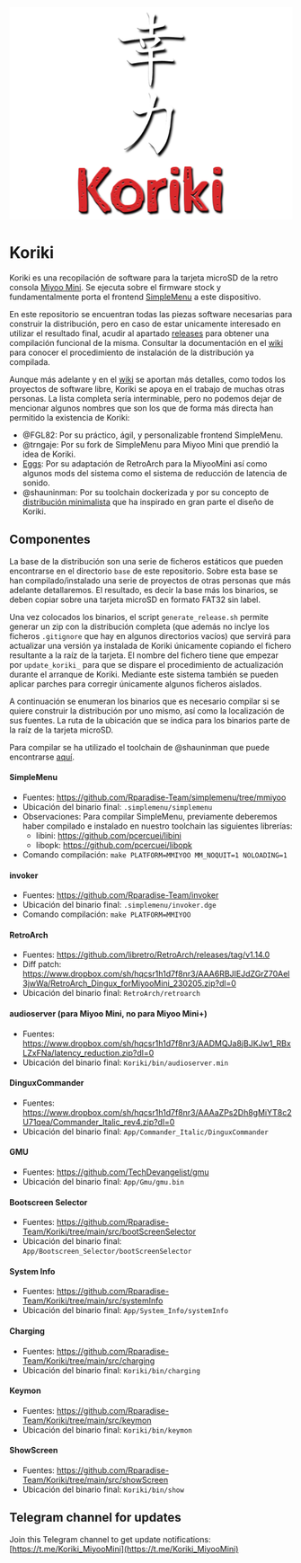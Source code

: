 ![koriki](images/koriki_logo.png)

# Koriki

Koriki es una recopilación de software para la tarjeta microSD de la retro consola [Miyoo Mini](https://lemiyoo.cn/product/143.html). Se ejecuta sobre el firmware stock y fundamentalmente porta el frontend [SimpleMenu](https://github.com/fgl82/simplemenu) a este dispositivo.

En este repositorio se encuentran todas las piezas software necesarias para construir la distribución, pero en caso de estar unicamente interesado en utilizar el resultado final, acudir al apartado [releases](https://github.com/Rparadise-Team/Koriki/releases) para obtener una compilación funcional de la misma. Consultar la documentación en el [wiki](https://github.com/Rparadise-Team/Koriki/wiki) para conocer el procedimiento de instalación de la distribución ya compilada.

Aunque más adelante y en el [wiki](https://github.com/Rparadise-Team/Koriki/wiki) se aportan más detalles, como todos los proyectos de software libre, Koriki se apoya en el trabajo de muchas otras personas. La lista completa sería interminable, pero no podemos dejar de mencionar algunos nombres que son los que de forma más directa han permitido la existencia de Koriki:

* @FGL82: Por su práctico, ágil, y personalizable frontend SimpleMenu.
* @trngaje: Por su fork de SimpleMenu para Miyoo Mini que prendió la idea de Koriki.
* [Eggs](https://discordapp.com/users/778867980096241715): Por su adaptación de RetroArch para la MiyooMini así como algunos mods del sistema como el sistema de reducción de latencia de sonido.
* @shauninman: Por su toolchain dockerizada y por su concepto de [distribución minimalista](https://github.com/shauninman/MiniUI) que ha inspirado en gran parte el diseño de Koriki.

## Componentes

La base de la distribución son una serie de ficheros estáticos que pueden encontrarse en el directorio `base` de este repositorio. Sobre esta base se han compilado/instalado una serie de proyectos de otras personas que más adelante detallaremos. El resultado, es decir la base más los binarios, se deben copiar sobre una tarjeta microSD en formato FAT32 sin label.

Una vez colocados los binarios, el script `generate_release.sh` permite generar un zip con la distribución completa (que además no inclye los ficheros `.gitignore` que hay en algunos directorios vacíos) que servirá para actualizar una versión ya instalada de Koriki únicamente copiando el fichero resultante a la raíz de la tarjeta. El nombre del fichero tiene que empezar por `update_koriki_` para que se dispare el procedimiento de actualización durante el arranque de Koriki. Mediante este sistema también se pueden aplicar parches para corregir únicamente algunos ficheros aislados.

A continuación se enumeran los binarios que es necesario compilar si se quiere construir la distribución por uno mismo, así como la localización de sus fuentes. La ruta de la ubicación que se indica para los binarios parte de la raíz de la tarjeta microSD.

Para compilar se ha utilizado el toolchain de @shauninman que puede encontrarse [aquí](https://github.com/shauninman/union-miyoomini-toolchain).

#### SimpleMenu

* Fuentes: https://github.com/Rparadise-Team/simplemenu/tree/mmiyoo
* Ubicación del binario final: `.simplemenu/simplemenu`
* Observaciones: Para compilar SimpleMenu, previamente deberemos haber compilado e instalado en nuestro toolchain las siguientes librerías:
    * libini: https://github.com/pcercuei/libini
    * libopk: https://github.com/pcercuei/libopk
* Comando compilación: `make PLATFORM=MMIYOO MM_NOQUIT=1 NOLOADING=1`

#### invoker

* Fuentes: https://github.com/Rparadise-Team/invoker
* Ubicación del binario final: `.simplemenu/invoker.dge`
* Comando compilación: `make PLATFORM=MMIYOO`

#### RetroArch

* Fuentes: https://github.com/libretro/RetroArch/releases/tag/v1.14.0
* Diff patch: https://www.dropbox.com/sh/hqcsr1h1d7f8nr3/AAA6RBJIEJdZGrZ70Ael3jwWa/RetroArch_Dingux_forMiyooMini_230205.zip?dl=0
* Ubicación del binario final: `RetroArch/retroarch`

#### audioserver (para Miyoo Mini, no para Miyoo Mini+)

* Fuentes: https://www.dropbox.com/sh/hqcsr1h1d7f8nr3/AADMQJa8jBJKJw1_RBxLZxFNa/latency_reduction.zip?dl=0
* Ubicación del binario final: `Koriki/bin/audioserver.min`

#### DinguxCommander

* Fuentes: https://www.dropbox.com/sh/hqcsr1h1d7f8nr3/AAAaZPs2Dh8gMiYT8c2U71qea/Commander_Italic_rev4.zip?dl=0
* Ubicación del binario final: `App/Commander_Italic/DinguxCommander`

#### GMU

* Fuentes: https://github.com/TechDevangelist/gmu
* Ubicación del binario final: `App/Gmu/gmu.bin`

#### Bootscreen Selector

* Fuentes: https://github.com/Rparadise-Team/Koriki/tree/main/src/bootScreenSelector
* Ubicación del binario final: `App/Bootscreen_Selector/bootScreenSelector`

#### System Info

* Fuentes: https://github.com/Rparadise-Team/Koriki/tree/main/src/systemInfo
* Ubicación del binario final: `App/System_Info/systemInfo`

#### Charging

* Fuentes: https://github.com/Rparadise-Team/Koriki/tree/main/src/charging
* Ubicación del binario final: `Koriki/bin/charging`

#### Keymon

* Fuentes: https://github.com/Rparadise-Team/Koriki/tree/main/src/keymon
* Ubicación del binario final: `Koriki/bin/keymon`

#### ShowScreen

* Fuentes: https://github.com/Rparadise-Team/Koriki/tree/main/src/showScreen
* Ubicación del binario final: `Koriki/bin/show`

## Telegram channel for updates

Join this Telegram channel to get update notifications: [https://t.me/Koriki_MiyooMini](https://t.me/Koriki_MiyooMini)
